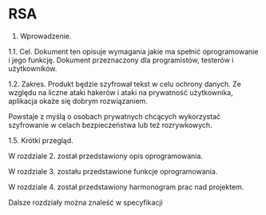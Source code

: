 # RSA

1. Wprowadzenie.

1.1. Cel.
Dokument ten opisuje wymagania jakie ma spełnić oprogramowanie i jego funkcję.
Dokument przeznaczony dla programistów, testerów i użytkowników.

1.2. Zakres.
Produkt będzie szyfrował tekst w celu ochrony danych.  Ze względu na liczne ataki hakerów i ataki na prywatność użytkownika, aplikacja okaże się dobrym rozwiązaniem.

Powstaje z myślą o osobach prywatnych chcących wykorzystać szyfrowanie w celach bezpieczeństwa lub też rozrywkowych.

1.5. Krótki przegląd.

W rozdziale 2. został przedstawiony opis oprogramowania.

W rozdziale 3. zostału przedstawione funkcje oprogramowania.

W rozdziale 4. został przedstawiony harmonogram prac nad projektem.

Dalsze rozdziały można znaleść w specyfikacji
